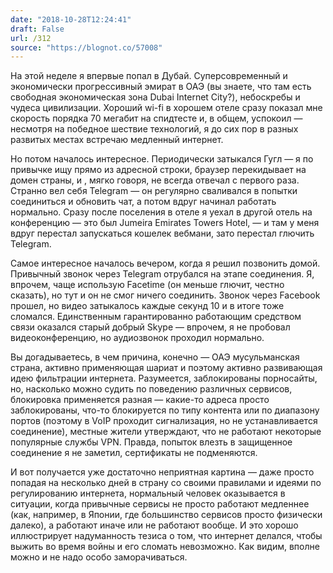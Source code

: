 ```yaml
---
date: "2018-10-28T12:24:41"
draft: False
url: /312
source: "https://blognot.co/57008"
---
```


На этой неделе я впервые попал в Дубай. Суперсовременный и экономически прогрессивный эмират в ОАЭ (вы знаете, что там есть свободная экономическая зона Dubai Internet City?), небоскребы и чудеса цивилизации. Хороший wi-fi в хорошем отеле сразу показал мне скорость порядка 70 мегабит на спидтесте и, в общем, успокоил — несмотря на победное шествие технологий, я до сих пор в разных развитых местах встречаю медленный интернет.

Но потом началось интересное. Периодически затыкался Гугл — я по привычке ищу прямо из адресной строки, браузер перекидывает на домен страны, и , мягко говоря, не всегда отвечал с первого раза. Странно вел себя Telegram — он регулярно сваливался в попытки соединиться и обновить чат, а потом вдруг начинал работать нормально. Сразу после поселения в отеле я уехал в другой отель на конференцию — это был Jumeira Emirates Towers Hotel, — и там у меня вдруг перестал запускаться кошелек вебмани, зато перестал глючить Telegram. 

Самое интересное началось вечером, когда я решил позвонить домой. Привычный звонок через Telegram отрубался на этапе соединения. Я, впрочем, чаще использую Facetime (он меньше глючит, честно сказать), но тут и он не смог ничего соединить. Звонок через Facebook прошел, но видео затыкалось каждые секунд 10 и в итоге тоже сломался. Единственным гарантированно работающим средством связи оказался старый добрый Skype — впрочем, я не пробовал видеоконференцию, но аудиозвонок проходил нормально.

Вы догадываетесь, в чем причина, конечно — ОАЭ мусульманская страна, активно применяющая шариат и поэтому активно развивающая идею фильтрации интернета. Разумеется, заблокированы порносайты, но, насколько можно судить по поведению различных сервисов, блокировка применяется разная — какие-то адреса просто заблокированы, что-то блокируется по типу контента или по диапазону портов (поэтому в VoIP проходит сигнализация, но не устанавливается соединение), местные жители утверждают, что не работают некоторые популярные службы VPN. Правда, попыток влезть в защищенное соединение я не заметил, сертификаты не подменяются. 

И вот получается уже достаточно неприятная картина — даже просто попадая на несколько дней в страну со своими правилами и идеями по регулированию интернета, нормальный человек оказывается в ситуации, когда привычные сервисы не просто работают медленнее (как, например, в Японии, где большинство сервисов просто физически далеко), а работают иначе или не работают вообще. И это хорошо иллюстрирует надуманность тезиса о том, что интернет делался, чтобы выжить во время войны и его сломать невозможно. Как видим, вполне можно и не надо особо заморачиваться.
